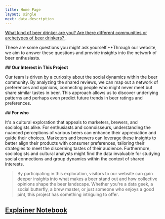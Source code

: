 ```yaml
---
title: Home Page
layout: single
next: data-description
---
```


[What kind of beer drinker are you? Are there different communities or archetypes of beer drinkers? ](#). 
 
 These are some questions you might ask yourself.**Through our website, we aim to answer these questions and provide insights into the network of beer enthusiasts.


**## Our Interest in This Project**

Our team is driven by a curiosity about the social dynamics within the beer community. By analyzing the shared reviews, we can map out a network of preferences and opinions, connecting people who might never meet but share similar tastes in beer. This approach allows us to discover underlying patterns and perhaps even predict future trends in beer ratings and preferences. 

**## For who**

It's a cultural exploration that appeals to marketers, brewers, and sociologists alike. For enthusiasts and connoisseurs, understanding the nuanced perceptions of various beers can enhance their appreciation and guide their choices. Marketers and brewers can leverage these insights to better align their products with consumer preferences, tailoring their strategies to meet the discerning tastes of their audience. Furthermore, sociologists and cultural analysts might find the data invaluable for studying social connections and group dynamics within the context of shared interests.

> By participating in this exploration, visitors to our website can gain deeper insights into what makes a beer stand out and how collective opinions shape the beer landscape. Whether you're a data geek, a social butterfly, a brew master, or just someone who enjoys a good pint, this project has something intriguing to offer.


## [Explainer Notebook](explainer-notebook.html)


